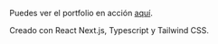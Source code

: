 Puedes ver el portfolio en acción [aquí](https://tonitete.github.io/portfolio/).

Creado con React Next.js, Typescript y Tailwind CSS.
